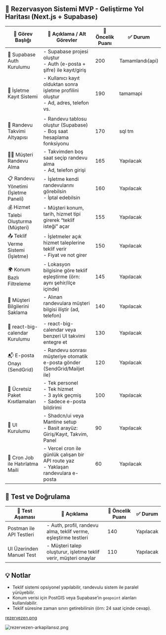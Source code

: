 ## 🚀 Rezervasyon Sistemi MVP - Geliştirme Yol Haritası (Next.js + Supabase)

| 📌 Görev Başlığı | 🔧 Açıklama / Alt Görevler | 🎯 Öncelik Puanı | ✅ Durum |
| --- | --- | --- | --- |
| 🔐 Supabase Auth Kurulumu | - Supabase projesi oluştur <br> - Auth (e-posta + şifre) ile kayıt/giriş | 200 | Tamamlandı(api) |
| 🧾 İşletme Kayıt Sistemi | - Kullanıcı kayıt olduktan sonra işletme profilini oluştur <br> - Ad, adres, telefon vs. | 190 | tamamapi |
|   |    |   |   |
| 📅 Randevu Takvimi Altyapısı | - Randevu tablosu oluştur (Supabase) <br> - Boş saat hesaplama fonksiyonu | 170 | sql tm |
| 🙋‍♂️ Müşteri Randevu Alma | - Takvimden boş saat seçip randevu alma <br> - Ad, telefon girişi | 165 | Yapılacak |
| 📋 Randevu Yönetimi (İşletme Paneli) | - İşletme kendi randevularını görebilsin <br> - İptal edebilsin | 160 | Yapılacak |
| 💰 Hizmet Talebi Oluşturma (Müşteri) | - Müşteri konum, tarih, hizmet tipi girerek “teklif isteği” açar | 155 | Yapılacak |
| 📤 Teklif Verme Sistemi (İşletme) | - İşletmeler açık hizmet taleplerine teklif verir <br> - Fiyat ve not girer | 150 | Yapılacak |
| 🌍 Konum Bazlı Filtreleme | - Lokasyon bilgisine göre teklif eşleştirme (örn: aynı şehir/ilçe içinde) | 145 | Yapılacak |
| 👤 Müşteri Bilgilerini Saklama | - Alınan randevulara müşteri bilgisi iliştir (ad, telefon) | 140 | Yapılacak |
| 📆 react-big-calendar Kurulumu | - react-big-calendar veya benzeri UI takvimi entegre et | 130 | Yapılacak |
| 📬 E-posta Onayı (SendGrid) | - Randevu sonrası müşteriye otomatik e-posta gönder (SendGrid/Mailjet ile) | 120 | Yapılacak |
| 🚫 Ücretsiz Paket Kısıtlamaları | - Tek personel <br> - Tek hizmet <br> - 3 aylık geçmiş <br> - Sadece e-posta bildirimi | 100 | Yapılacak |
| 🎨 UI Kurulumu | - Shadcn/ui veya Mantine setup <br> - Basit arayüz: Giriş/Kayıt, Takvim, Panel | 90 | Yapılacak |
| 🔄 Cron Job ile Hatırlatma Maili | - Vercel cron ile günlük çalışan bir API route yaz <br> - Yaklaşan randevulara e-posta | 60 | Yapılacak |

## 🧪 Test ve Doğrulama

| 📌 Test Aşaması | 🔧 Açıklama | 🎯 Öncelik Puanı | ✅ Durum |
| --- | --- | --- | --- |
| Postman ile API Testleri | - Auth, profil, randevu alma, teklif verme, eşleştirme testleri | 140 | Yapılacak |
| UI Üzerinden Manuel Test | - Müşteri talep oluşturur, işletme teklif verir, müşteri onaylar | 110 | Yapılacak |

## 💡 Notlar

- Teklif sistemi opsiyonel yapılabilir, randevulu sistem ile paralel yürüyebilir.
- Konum verisi için PostGIS veya Supabase’in `geopoint` alanları kullanılabilir.
- Teklif süresine zaman sınırı getirebilirsin (örn: 24 saat içinde cevap).

[rezervezen.png](attachment:98b51c17-4639-4a55-8700-cfaa9b49aeeb:rezervezen.png)

![rezervezen-arkapilansız.png](attachment:1de49d52-ad2a-461c-8285-8278dfd2f96d:rezervezen-arkapilansz.png)
